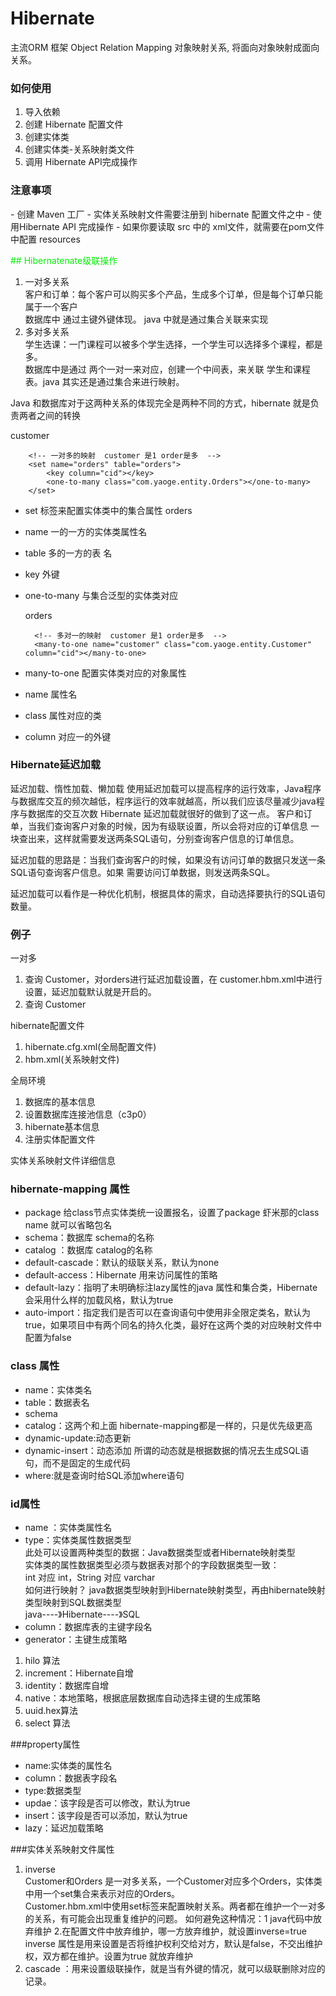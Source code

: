 <h1>Hibernate</h1>  
主流ORM 框架 Object Relation Mapping 对象映射关系, 将面向对象映射成面向关系。  
<h3>如何使用</h3>

1. 导入依赖
2. 创建 Hibernate 配置文件
3. 创建实体类
4. 创建实体类-关系映射类文件
5. 调用 Hibernate API完成操作  

<h3>注意事项</h3>  
- 创建 Maven 工厂
- 实体关系映射文件需要注册到 hibernate 配置文件之中  
- 使用Hibernate API 完成操作
- 如果你要读取 src 中的  xml文件，就需要在pom文件中配置 resources   

<font color="gree">## Hibernatenate级联操作</font>
1. 一对多关系  
    客户和订单：每个客户可以购买多个产品，生成多个订单，但是每个订单只能属于一个客户  
    数据库中 通过主键外键体现。 java 中就是通过集合关联来实现
2. 多对多关系  
    学生选课：一门课程可以被多个学生选择，一个学生可以选择多个课程，都是多。  
    数据库中是通过 两个一对一来对应，创建一个中间表，来关联 学生和课程表。java 其实还是通过集合来进行映射。  

Java 和数据库对于这两种关系的体现完全是两种不同的方式，hibernate 就是负责两者之间的转换

customer  

        <!-- 一对多的映射  customer 是1 order是多  -->
        <set name="orders" table="orders">
            <key column="cid"></key>
            <one-to-many class="com.yaoge.entity.Orders"></one-to-many>
        </set>  
- set 标签来配置实体类中的集合属性 orders
- name 一的一方的实体类属性名
- table 多的一方的表 名
- key 外键
- one-to-many 与集合泛型的实体类对应    
     
   orders

        <!-- 多对一的映射  customer 是1 order是多  -->
        <many-to-one name="customer" class="com.yaoge.entity.Customer" column="cid"></many-to-one>  
- many-to-one 配置实体类对应的对象属性
- name 属性名
- class 属性对应的类
- column 对应一的外键      


<h3>Hibernate延迟加载</h3>   
延迟加载、惰性加载、懒加载    
使用延迟加载可以提高程序的运行效率，Java程序与数据库交互的频次越低，程序运行的效率就越高，所以我们应该尽量减少java程序与数据库的交互次数
Hibernate 延迟加载就很好的做到了这一点。  
客户和订单，当我们查询客户对象的时候，因为有级联设置，所以会将对应的订单信息
一块查出来，这样就需要发送两条SQL语句，分别查询客户信息的订单信息。   
   
延迟加载的思路是：当我们查询客户的时候，如果没有访问订单的数据只发送一条SQL语句查询客户信息。如果
需要访问订单数据，则发送两条SQL。

延迟加载可以看作是一种优化机制，根据具体的需求，自动选择要执行的SQL语句数量。
   
### 例子
一对多   
1. 查询 Customer，对orders进行延迟加载设置，在 customer.hbm.xml中进行设置，延迟加载默认就是开启的。
2. 查询 Customer
  
hibernate配置文件
1. hibernate.cfg.xml(全局配置文件)
2. hbm.xml(关系映射文件)  

全局环境  
1. 数据库的基本信息
2. 设置数据库连接池信息（c3p0）
3. hibernate基本信息
4. 注册实体配置文件   

实体关系映射文件详细信息  
### hibernate-mapping 属性
- package 给class节点实体类统一设置报名，设置了package 虾米那的class name 就可以省略包名
- schema：数据库 schema的名称
- catalog ：数据库 catalog的名称
- default-cascade：默认的级联关系，默认为none
- default-access：Hibernate 用来访问属性的策略
- default-lazy：指明了未明确标注lazy属性的java 属性和集合类，Hibernate会采用什么样的加载风格，默认为true
- auto-import：指定我们是否可以在查询语句中使用非全限定类名，默认为true，如果项目中有两个同名的持久化类，最好在这两个类的对应映射文件中配置为false

### class 属性
- name：实体类名
- table：数据表名
- schema
- catalog：这两个和上面 hibernate-mapping都是一样的，只是优先级更高
- dynamic-update:动态更新
- dynamic-insert：动态添加  所谓的动态就是根据数据的情况去生成SQL语句，而不是固定的生成代码
- where:就是查询时给SQL添加where语句

### id属性
- name ：实体类属性名
- type：实体类属性数据类型   
此处可以设置两种类型的数据：Java数据类型或者Hibernate映射类型  
实体类的属性数据类型必须与数据表对那个的字段数据类型一致：  
int 对应 int，String 对应 varchar  
如何进行映射？ java数据类型映射到Hibernate映射类型，再由hibernate映射类型映射到SQL数据类型  
java----》Hibernate----》SQL  
- column：数据库表的主键字段名
- generator：主键生成策略
1. hilo 算法
2. increment：Hibernate自增
3. identity：数据库自增
4. native：本地策略，根据底层数据库自动选择主键的生成策略
5. uuid.hex算法
6. select 算法

###property属性  
- name:实体类的属性名
- column：数据表字段名
- type:数据类型
- updae：该字段是否可以修改，默认为true
- insert：该字段是否可以添加，默认为true
- lazy：延迟加载策略

###实体关系映射文件属性
1. inverse  
Customer和Orders 是一对多关系，一个Customer对应多个Orders，实体类中用一个set集合来表示对应的Orders。  
Customer.hbm.xml中使用set标签来配置映射关系。两者都在维护一个一对多的关系，有可能会出现重复维护的问题。
如何避免这种情况：1 java代码中放弃维护  2.在配置文件中放弃维护，哪一方放弃维护，就设置inverse=true  
inverse 属性是用来设置是否将维护权利交给对方，默认是false，不交出维护权，双方都在维护。设置为true 就放弃维护
2. cascade ：用来设置级联操作，就是当有外键的情况，就可以级联删除对应的记录。





